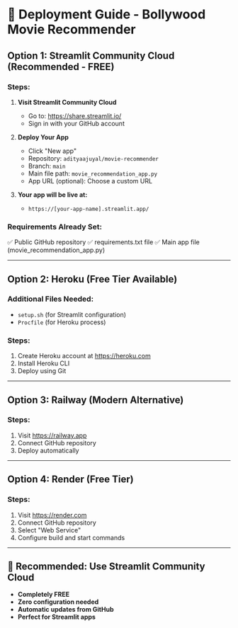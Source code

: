 # 🚀 Deployment Guide - Bollywood Movie Recommender

## Option 1: Streamlit Community Cloud (Recommended - FREE)

### Steps:
1. **Visit Streamlit Community Cloud**
   - Go to: https://share.streamlit.io/
   - Sign in with your GitHub account

2. **Deploy Your App**
   - Click "New app"
   - Repository: `adityaajuyal/movie-recommender`
   - Branch: `main`
   - Main file path: `movie_recommendation_app.py`
   - App URL (optional): Choose a custom URL

3. **Your app will be live at:**
   - `https://[your-app-name].streamlit.app/`

### Requirements Already Set:
✅ Public GitHub repository
✅ requirements.txt file
✅ Main app file (movie_recommendation_app.py)

---

## Option 2: Heroku (Free Tier Available)

### Additional Files Needed:
- `setup.sh` (for Streamlit configuration)
- `Procfile` (for Heroku process)

### Steps:
1. Create Heroku account at https://heroku.com
2. Install Heroku CLI
3. Deploy using Git

---

## Option 3: Railway (Modern Alternative)

### Steps:
1. Visit https://railway.app
2. Connect GitHub repository
3. Deploy automatically

---

## Option 4: Render (Free Tier)

### Steps:
1. Visit https://render.com
2. Connect GitHub repository
3. Select "Web Service"
4. Configure build and start commands

---

## 🎯 Recommended: Use Streamlit Community Cloud
- **Completely FREE**
- **Zero configuration needed**
- **Automatic updates from GitHub**
- **Perfect for Streamlit apps**
